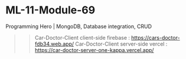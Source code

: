 # ML-11-Module-69
Programming Hero | MongoDB, Database integration, CRUD

>> Car-Doctor-Client client-side firebase : https://cars-doctor-fdb34.web.app/
>> Car-Doctor-Client server-side vercel   : https://car-doctor-server-one-kappa.vercel.app/ 
